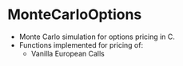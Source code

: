 # MonteCarloOptions
- Monte Carlo simulation for options pricing in C.
- Functions implemented for pricing of:
  - Vanilla European Calls
